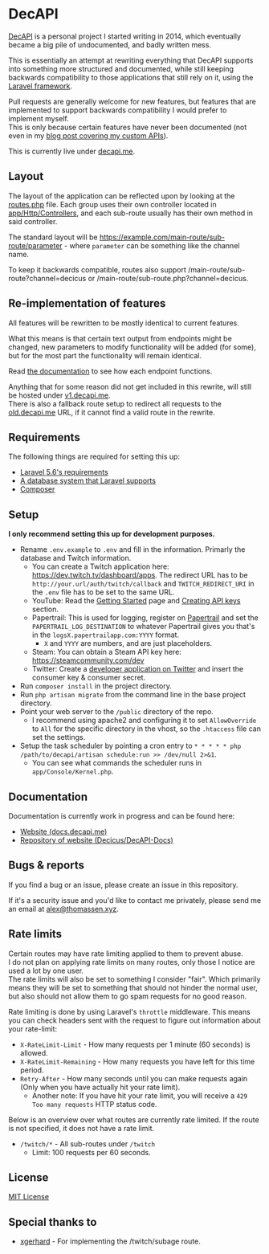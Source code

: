 # DecAPI
[DecAPI](https://decapi.me/) is a personal project I started writing in 2014, which eventually became a big pile of undocumented, and badly written mess.

This is essentially an attempt at rewriting everything that DecAPI supports into something more structured and documented, while still keeping backwards compatibility to those applications that still rely on it, using the [Laravel framework](https://laravel.com/).

Pull requests are generally welcome for new features, but features that are implemented to support backwards compatibility I would prefer to implement myself.  
This is only because certain features have never been documented (not even in my [blog post covering my custom APIs](https://blog.decicus.com/custom-apis/)).

This is currently live under [decapi.me](https://decapi.me/).

## Layout
The layout of the application can be reflected upon by looking at the [routes.php](app/Http/routes.php) file. Each group uses their own controller located in [app/Http/Controllers](app/Http/Controllers), and each sub-route usually has their own method in said controller.

The standard layout will be https://example.com/main-route/sub-route/parameter - where `parameter` can be something like the channel name.

To keep it backwards compatible, routes also support /main-route/sub-route?channel=decicus or /main-route/sub-route.php?channel=decicus.

## Re-implementation of features
All features will be rewritten to be mostly identical to current features.

What this means is that certain text output from endpoints might be changed, new parameters to modify functionality will be added (for some), but for the most part the functionality will remain identical.

Read [the documentation](https://docs.decapi.me/) to see how each endpoint functions.

Anything that for some reason did not get included in this rewrite, will still be hosted under [v1.decapi.me](https://v1.decapi.me/).  
There is also a fallback route setup to redirect all requests to the [old.decapi.me](https://v1.decapi.me/) URL, if it cannot find a valid route in the rewrite.

## Requirements
The following things are required for setting this up:
- [Laravel 5.6's requirements](https://laravel.com/docs/5.6/installation#server-requirements)
- [A database system that Laravel supports](https://laravel.com/docs/5.2/database#introduction)
- [Composer](https://getcomposer.org/)

## Setup
**I only recommend setting this up for development purposes.**
- Rename `.env.example` to `.env` and fill in the information. Primarly the database and Twitch information.
    - You can create a Twitch application here: https://dev.twitch.tv/dashboard/apps. The redirect URL has to be `http://your.url/auth/twitch/callback` and `TWITCH_REDIRECT_URI` in the `.env` file has to be set to the same URL.
    - YouTube: Read the [Getting Started](https://developers.google.com/youtube/v3/getting-started#before-you-start) page and [Creating API keys](https://developers.google.com/youtube/registering_an_application#Create_API_Keys) section.
    - Papertrail: This is used for logging, register on [Papertrail](https://papertrailapp.com/) and set the `PAPERTRAIL_LOG_DESTINATION` to whatever Papertrail gives you that's in the `logsX.papertrailapp.com:YYYY` format.
        - `X` and `YYYY` are numbers, and are just placeholders.
    - Steam: You can obtain a Steam API key here: https://steamcommunity.com/dev
    - Twitter: Create a [developer application on Twitter](https://apps.twitter.com/) and insert the consumer key & consumer secret.
- Run `composer install` in the project directory.
- Run `php artisan migrate` from the command line in the base project directory.
- Point your web server to the `/public` directory of the repo.
    - I recommend using apache2 and configuring it to set `AllowOverride` to `All` for the specific directory in the vhost, so the `.htaccess` file can set the settings.
- Setup the task scheduler by pointing a cron entry to `* * * * * php /path/to/decapi/artisan schedule:run >> /dev/null 2>&1`.
    - You can see what commands the scheduler runs in `app/Console/Kernel.php`.

## Documentation
Documentation is currently work in progress and can be found here:

- [Website (docs.decapi.me)](https://docs.decapi.me/)
- [Repository of website (Decicus/DecAPI-Docs)](https://github.com/Decicus/DecAPI-Docs)

## Bugs & reports
If you find a bug or an issue, please create an issue in this repository.

If it's a security issue and you'd like to contact me privately, please send me an email at <alex@thomassen.xyz>.

## Rate limits
Certain routes may have rate limiting applied to them to prevent abuse.  
I do not plan on applying rate limits on many routes, only those I notice are used a lot by one user.  
The rate limits will also be set to something I consider "fair". Which primarily means they will be set to something that should not hinder the normal user, but also should not allow them to go spam requests for no good reason.

Rate limiting is done by using Laravel's `throttle` middleware. This means you can check headers sent with the request to figure out information about your rate-limit:

- `X-RateLimit-Limit` - How many requests per 1 minute (60 seconds) is allowed.
- `X-RateLimit-Remaining` - How many requests you have left for this time period.
- `Retry-After` - How many seconds until you can make requests again (Only when you have actually hit your rate limit).
    - Another note: If you have hit your rate limit, you will receive a `429 Too many requests` HTTP status code.

Below is an overview over what routes are currently rate limited. If the route is not specified, it does not have a rate limit.

- `/twitch/*` - All sub-routes under `/twitch`
    - Limit: 100 requests per 60 seconds.

## License
[MIT License](LICENSE)

## Special thanks to
- [xgerhard](https://github.com/xgerhard) - For implementing the /twitch/subage route.
